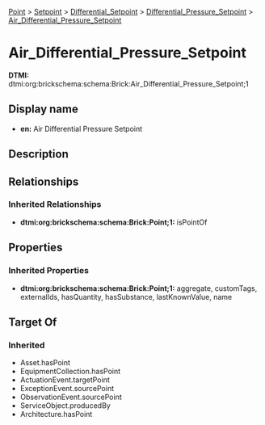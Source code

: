 [Point](../../../../Point.md) > [Setpoint](../../../Setpoint.md) > [Differential_Setpoint](../../Differential_Setpoint.md) > [Differential_Pressure_Setpoint](../Differential_Pressure_Setpoint.md) > [Air_Differential_Pressure_Setpoint](.)
# Air_Differential_Pressure_Setpoint
**DTMI:** dtmi:org:brickschema:schema:Brick:Air_Differential_Pressure_Setpoint;1
## Display name
- **en:** Air Differential Pressure Setpoint
## Description
## Relationships
### Inherited Relationships
* **dtmi:org:brickschema:schema:Brick:Point;1:** isPointOf
## Properties
### Inherited Properties
* **dtmi:org:brickschema:schema:Brick:Point;1:** aggregate, customTags, externalIds, hasQuantity, hasSubstance, lastKnownValue, name
## Target Of
### Inherited
* Asset.hasPoint
* EquipmentCollection.hasPoint
* ActuationEvent.targetPoint
* ExceptionEvent.sourcePoint
* ObservationEvent.sourcePoint
* ServiceObject.producedBy
* Architecture.hasPoint
